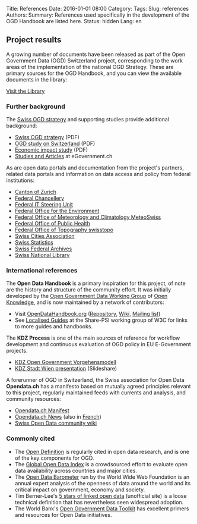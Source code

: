 Title: References
Date: 2016-01-01 08:00
Category:
Tags:
Slug: references
Authors:
Summary: References used specifically in the development of the OGD Handbook are listed here.
Status: hidden
Lang: en


## Project results

A growing number of documents have been released as part of the Open Government Data (OGD) Switzerland project, corresponding to the work areas of the implementation of the national OGD Strategy. These are primary sources for the OGD Handbook, and you can view the available documents in the library:

<a class="btn btn-default" href="/en/category/library">Visit the Library</a>

### Further background

The [Swiss OGD strategy](http://www.egovernment.ch/umsetzung/00881/00883/index.html?lang=en) and supporting studies provide additional background:

- [Swiss OGD strategy](http://www.egovernment.ch/umsetzung/00881/00883/index.html?lang=en&download=NHzLpZeg7t,lnp6I0NTU042l2Z6ln1ad1IZn4Z2qZpnO2Yuq2Z6gpJCDdXx4fWym162epYbg2c_JjKbNoKSn6A--) (PDF)
- [OGD study on Switzerland](http://www.egovernment.ch/umsetzung/00881/00883/index.html?lang=en&download=NHzLpZeg7t,lnp6I0NTU042l2Z6ln1ad1IZn4Z2qZpnO2Yuq2Z6gpJCDdXx4f2ym162epYbg2c_JjKbNoKSn6A--) (PDF)
- [Economic impact study](http://www.egovernment.ch/umsetzung/00881/00883/index.html?lang=en&download=NHzLpZeg7t,lnp6I0NTU042l2Z6ln1ad1IZn4Z2qZpnO2Yuq2Z6gpJCDdYF2fmym162epYbg2c_JjKbNoKSn6A--) (PDF)
- [Studies and Articles](http://www.egovernment.ch/dokumentation/studien/index.html?lang=en) at eGovernment.ch

As are open data portals and documentation from the project's partners, related data portals and information on data access and policy from federal institutions:

- [Canton of Zurich](http://www.zh.ch/internet/de/rechtliche_grundlagen/oeffentlichkeitsprinzip/informationszugang.html#a-content)
- [Federal Chancellery](http://www.bk.admin.ch/themen/07075/07084/index.html?lang=de)
- [Federal IT Steering Unit](http://www.isb.admin.ch/dokumentation/amtl_dokumente/index.html?lang=de)
- [Federal Office for the Environment](http://www.bafu.admin.ch/gis/02911/index.html?lang=de)
- [Federal Office of Meteorology and Climatology MeteoSwiss](http://www.meteoschweiz.admin.ch/web/en/services/data_portal.html)
- [Federal Office of Public Health](http://www.bag.admin.ch/dienstleistungen/14428/index.html?lang=de)
- [Federal Office of Topography swisstopo](http://www.geo.admin.ch/)
- [Swiss Cities Association](http://uniondesvilles.ch/de/Info/Dokumentation/Statistik_der_Schweizer_Stadte)
- [Swiss Statistics](http://www.bfs.admin.ch/bfs/portal/en/index/infothek.html)
- [Swiss Federal Archives](http://www.bar.admin.ch/dienstleistungen/00823/01912/index.html?lang=en)
- [Swiss National Library](http://www.nb.admin.ch/nb_professionnel/01693/index.html?lang=en)

### International references

The **Open Data Handbook** is a primary inspiration for this project, of note are the history and structure of the community effort. It was initially developed by the [Open Government Data Working Group](http://opengovernmentdata.org/) of [Open Knowledge](http://okfn.org), and is now maintained by a network of contributors:

- Visit [OpenDataHandbook.org](http://opendatahandbook.org/) ([Repository](https://github.com/okfn/opendatahandbook/), [Wiki](http://wiki.okfn.org/Projects/Open_Data_Handbook), [Mailing list](https://lists.okfn.org/mailman/listinfo/open-data-handbook))
- See [Localised Guides](http://www.w3.org/2013/share-psi/wiki/Localised_Guides) at the Share-PSI working group of W3C for links to more guides and handbooks.

The **KDZ Process** is one of the main sources of reference for workflow development and continuous evaluation of OGD policy in EU E-Government projects.

- [KDZ Open Government Vorgehensmodell](http://kdz.eu/de/open-government-vorgehensmodell)
- [KDZ Stadt Wien presentation](http://www.slideshare.net/ogd-dachli/kdz-stadt-wien-open-government-vorgehensmodell) (Slideshare)

A forerunner of OGD in Switzerland, the Swiss association for Open Data **Opendata.ch** has a manifesto based on mutually agreed principles relevant to this project, regularly maintained feeds with currents and analysis, and community resources:

- [Opendata.ch Manifest](http://opendata.ch/organisation/manifest/)
- [Opendata.ch News](http://opendata.ch/) (also in [French](http://fr.opendata.ch/))
- [Swiss Open Data community wiki](http://make.opendata.ch/wiki)

### Commonly cited

- The [Open Definition](http://opendefinition.org/) is regularly cited in open data research, and is one of the key components for OGD.
- The [Global Open Data Index](http://census.okfn.org) is a crowdsourced effort to evaluate open data availability across countries and major cities.
- The [Open Data Barometer](http://www.opendataresearch.org/barometer) run by the World Wide Web Foundation is an annual expert analysis of the openness of data around the world and its critical impact on government, economy and society.
- Tim Berner-Lee's [5 stars of linked open data](http://5stardata.info/) (unofficial site) is a loose technical definition that has nevertheless seen widespread adoption.
- The World Bank's [Open Government Data Toolkit](http://opendatatoolkit.worldbank.org/en/) has excellent primers and resources for Open Data initiatives.
